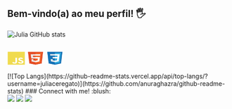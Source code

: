 ## Bem-vindo(a) ao meu perfil! 🖐️

![Julia GitHub stats](https://github-readme-stats.vercel.app/api?username=juliaceregato&show_icons=true&theme=dracula&count_private=true)
    
<div style="display: inline_block"><br>
  <img align="center" alt="Js" height="30" width="40" src="https://raw.githubusercontent.com/devicons/devicon/master/icons/javascript/javascript-plain.svg">
  <img align="center" alt="HTML" height="30" width="40" src="https://raw.githubusercontent.com/devicons/devicon/master/icons/html5/html5-original.svg">
  <img align="center" alt="CSS" height="30" width="40" src="https://raw.githubusercontent.com/devicons/devicon/master/icons/css3/css3-original.svg">
</div>

<br>
 [![Top Langs](https://github-readme-stats.vercel.app/api/top-langs/?username=juliaceregato)](https://github.com/anuraghazra/github-readme-stats)
### Connect with me! :blush:
 
<div> 
  <a href="https://instagram.com/juliaceregato" target="_blank"><img src="https://img.shields.io/badge/-Instagram-%23E4405F?style=for-the-badge&logo=instagram&logoColor=white" target="_blank"></a>
  <a href = "mailto:juhceregato@gmail.com"><img src="https://img.shields.io/badge/-Gmail-%23333?style=for-the-badge&logo=gmail&logoColor=white" target="_blank"></a>
  <a href="https://www.linkedin.com/in/juliaceregato" target="_blank"><img src="https://img.shields.io/badge/-LinkedIn-%230077B5?style=for-the-badge&logo=linkedin&logoColor=white" target="_blank"></a>
</div>

